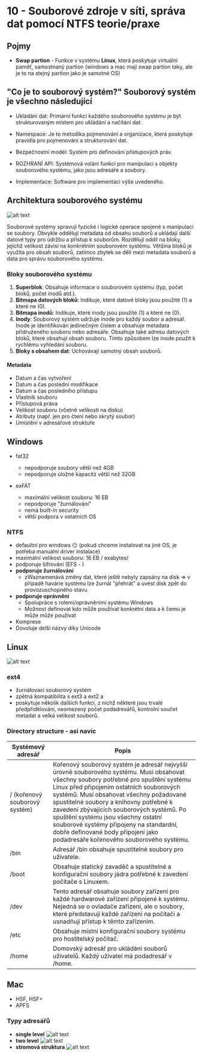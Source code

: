 # 10 - Souborové zdroje v síti, správa dat pomocí NTFS teorie/praxe

## Pojmy

- **Swap partion** - Funkce v systému **Linux**, která poskytuje virtuální paměť, samostnaný partion (windows a mac mají swap partion taky, ale je to na stejný partion jako je samotné OS)

## "Co je to souborový systém?" Souborový systém je všechno následující

- Ukládání dat: Primární funkcí každého souborového systému je být strukturovaným místem pro ukládání a načítání dat.

- Namespace: Je to metodika pojmenování a organizace, která poskytuje pravidla pro pojmenování a strukturování dat.

- Bezpečnostní model: Systém pro definování přístupových práv.

- ROZHRANÍ API: Systémová volání funkcí pro manipulaci s objekty souborového systému, jako jsou adresáře a soubory.

- Implementace: Software pro implementaci výše uvedeného.

## Architektura souborového systému

![alt text](image-4.png)

Souborové systémy spravují fyzické i logické operace spojené s manipulací se soubory. Obvykle oddělují metadata od obsahu souborů a ukládají další datové typy pro údržbu a přístup k souborům. Rozdělují oddíl na bloky, jejichž velikost závisí na konkrétním souborovém systému. Většina bloků je využita pro obsah souborů, zatímco zbytek se dělí mezi metadata souborů a data pro správu souborového systému.

### Bloky souborového systému

1. **Superblok**: Obsahuje informace o souborovém systému (typ, počet bloků, počet inodů atd.).
2. **Bitmapa datových bloků**: Indikuje, které datové bloky jsou použité (1) a které ne (0).
3. **Bitmapa inodů**: Indikuje, které inody jsou použité (1) a které ne (0).
4. **Inody**:  Souborový systém udržuje inode pro každý soubor a adresář. Inode je identifikován jedinečným číslem a obsahuje metadata přidruženého souboru nebo adresáře. Obsahuje také adresu datových bloků, které obsahují obsah souboru. Tímto způsobem lze inode použít k rychlému vyhledání souboru.
5. **Bloky s obsahem dat**: Uchovávají samotný obsah souborů.

#### Metadata

- Datum a čas vytvoření
- Datum a čas poslední modifikace
- Datum a čas posledního přístupu
- Vlastník souboru
- Přístupová práva
- Velikost souboru (včetně velikosti na disku)
- Atributy (např. jen pro čtení nebo skrytý soubor)
- Umístění v adresářové struktuře

## Windows

- fat32
  - nepodporuje soubory větší než 4GB
  - nepodporuje úložné kapacitz větší než 32GB

- exFAT
  - maximální velikost souboru: 16 EB
  - nepodporuje "žurnálování"
  - nemá built-in security
  - větší podpora v ostatních OS

### NTFS

- defaultní pro windows 😏 (pokud chceme instalovat na jiné OS, je potřeba manuální driver instalace)
- maximální velikost souboru: 16 EB / exabytes/
- podporuje šifrování (EFS - )
- **podporuje žurnálování**
  - zWaznamenává změny dat, které ještě nebyly zapsány na disk => v případě havárie systému lze žurnál "přehrát" a uvést disk zpět do provozuschopného stavu
- **podporuje oprávnění**
  - Spolupráce s rolemi/oprávněními systému Windows
  - Možnost definovat kdo může používat konkrétní data a k čemu je může může používat
- Komprese
- Dovoluje delší názvy díky Unicode

## Linux

![alt text](image-3.png)

### ext4

- žurnálovací souborový systém
- zpětná kompatibilita s ext3 a ext2 a
- poskytuje několik dalších funkcí, z nichž některé jsou trvalé předpřidělování, neomezený počet podadresářů, kontrolní součet metadat a velká velikost souborů.

### Directory structure - asi navíc

| Systémový adresář | Popis |
| --- | --- |
| / (kořenový souborový systém) | Kořenový souborový systém je adresář nejvyšší úrovně souborového systému. Musí obsahovat všechny soubory potřebné pro spuštění systému Linux před připojením ostatních souborových systémů. Musí obsahovat všechny požadované spustitelné soubory a knihovny potřebné k zavedení zbývajících souborových systémů. Po spuštění systému jsou všechny ostatní souborové systémy připojeny na standardní, dobře definované body připojení jako podadresáře kořenového souborového systému. |
| /bin | Adresář /bin obsahuje spustitelné soubory pro uživatele. |
| /boot | Obsahuje statický zavaděč a spustitelné a konfigurační soubory jádra potřebné k zavedení počítače s Linuxem. |
| /dev | Tento adresář obsahuje soubory zařízení pro každé hardwarové zařízení připojené k systému. Nejedná se o ovladače zařízení, ale o soubory, které představují každé zařízení na počítači a usnadňují přístup k těmto zařízením. |
| /etc | Obsahuje místní konfigurační soubory systému pro hostitelský počítač. |
| /home | Domovský adresář pro ukládání souborů uživatelů. Každý uživatel má podadresář v /home. |

## Mac

- HSF, HSF+
- APFS

### Typy adresářů

- **single level**
![alt text](image.png)
- **two level**
![alt text](image-1.png)
- **stromová struktura**
![alt text](image-2.png)
